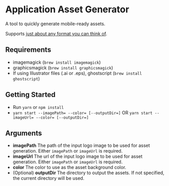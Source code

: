 # Application Asset Generator

A tool to quickly generate mobile-ready assets.

Supports [just about any format you can think of](http://www.graphicsmagick.org/formats.html).

## Requirements

* imagemagick (`brew install imagemagick`)
* graphicsmagick (`brew install graphicsmagick`)
* If using Illustrator files (.ai or .eps), ghostscript (`brew install ghostscript`)

## Getting Started

* Run `yarn` or `npm install`
* `yarn start --imagePath= --color= [--outputDir=]` OR `yarn start --imageUrl= --color= [--outputDir=]`

## Arguments

* **imagePath** The path of the input logo image to be used for asset generation. Either `imagePath` or `imageUrl` is required.
* **imageUrl** The url of the input logo image to be used for asset generation. Either `imagePath` or `imageUrl` is required.
* **color** The color to use as the asset background color.
* (Optional) **outputDir** The directory to output the assets. If not specified, the current directory will be used.
